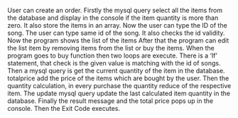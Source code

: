 User can create an order.
Firstly the mysql query select all the items from the database and display in the console if the item quantity is more than zero.
It also store the items in an array.
Now the user can type the ID of the song.
The user can type same id of the song.
It also checks the id validity.
Now the program shows the list of the items
After that the program can edit the list item by removing items from the list or buy the items.
When the program goes to buy function then two loops are execute.
There is a ‘If’ statement, that check is the given value is matching with the id of songs.
Then a mysql query is get the current quantity of the item in the database.
totalprice add the price of the items which are bought by the user.
Then the quantity calculation, in every purchase the quantity reduce of the respective item.
The update mysql query update the last calculated item quantity in the database.
Finally the result message and the total price pops up in the console.
Then the Exit Code executes.
